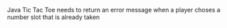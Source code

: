 Java Tic Tac Toe needs to return an error message when a player choses a number slot that is already taken
